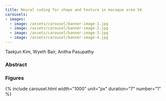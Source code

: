```yaml
---
title: Neural coding for shape and texture in macaque area V4
carousels:
- images: 
  - image: /assets/carousel/banner-image-1.jpg
  - image: /assets/carousel/banner-image-2.jpg
  - image: /assets/carousel/banner-image-3.jpg
  - image: /assets/carousel/banner-image-4.jpg
---
```


Taekjun Kim, Wyeth Bair, Anitha Pasupathy

### Abstract

### Figures
{% include carousel.html width="1000" unit="px" duration="7" number="1" %}


